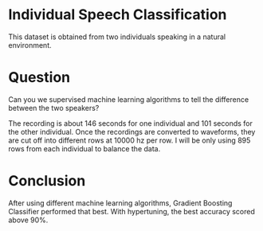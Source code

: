 # Individual Speech Classification

This dataset is obtained from two individuals speaking in a natural environment.

# Question
Can you we supervised machine learning algorithms to tell the difference between the two speakers?

The recording is about 146 seconds for one individual and 101 seconds for the other individual. Once the recordings are converted to waveforms, they are cut off into different rows at 10000 hz per row. I will be only using 895 rows from each individual to balance the data.

# Conclusion
After using different machine learning algorithms, Gradient Boosting Classifier performed that best. With hypertuning, the best accuracy scored above 90%.
